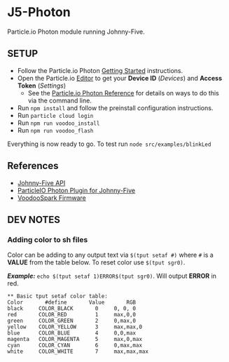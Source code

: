 # J5-Photon
Particle.io Photon module running Johnny-Five.

## SETUP
* Follow the Particle.io Photon [Getting Started](https://docs.particle.io/guide/getting-started/start/photon/) instructions.
* Open the Particle.io [Editor](https://build.particle.io/build) to get your **Device ID** (*Devices*) and **Access Token** (*Settings*)
  * See the [Particle.io Photon Reference](https://docs.particle.io/reference/firmware/photon/) for details on ways to do this via the command line.
* Run `npm install` and follow the preinstall configuration instructions.
* Run `particle cloud login`
* Run `npm run voodoo_install`
* Run `npm run voodoo_flash`

Everything is now ready to go. To test run `node src/examples/blinkLed`

## References
* [Johnny-Five API](http://johnny-five.io/api/)
* [ParticleIO Photon Plugin for Johnny-Five](https://github.com/rwaldron/particle-io)
* [VoodooSpark Firmware](https://github.com/voodootikigod/voodoospark)

## DEV NOTES
### Adding color to sh files
Color can be adding to any output text via `$(tput setaf #)` where `#` is a **VALUE** from the table below. To reset color use `$(tput sgr0)`.

***Example:*** `echo $(tput setaf 1)ERROR$(tput sgr0)`. Will output **ERROR** in red.
```
** Basic tput setaf color table:
Color       #define       Value       RGB
black     COLOR_BLACK       0     0, 0, 0
red       COLOR_RED         1     max,0,0
green     COLOR_GREEN       2     0,max,0
yellow    COLOR_YELLOW      3     max,max,0
blue      COLOR_BLUE        4     0,0,max
magenta   COLOR_MAGENTA     5     max,0,max
cyan      COLOR_CYAN        6     0,max,max
white     COLOR_WHITE       7     max,max,max

```
